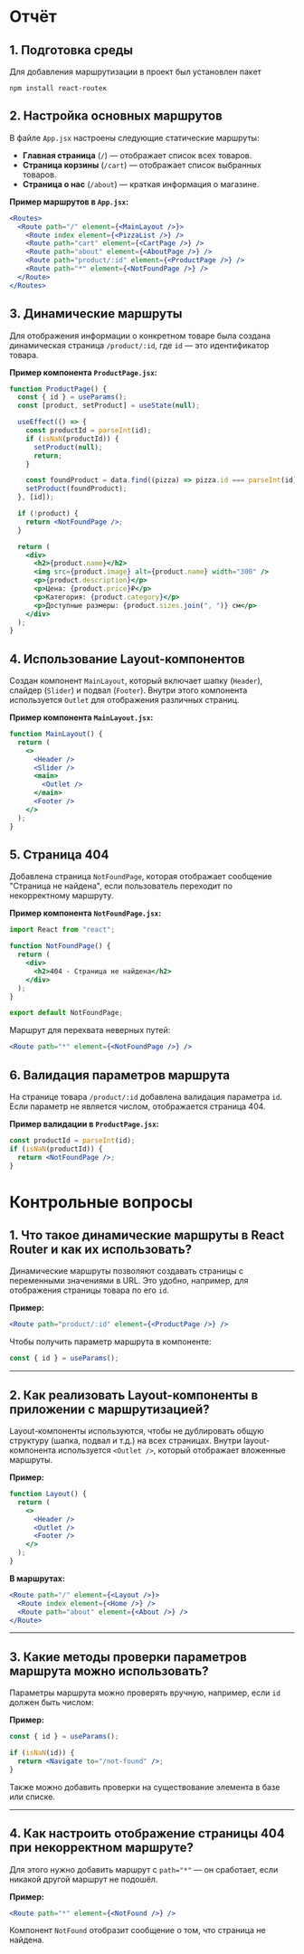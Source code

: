 # Отчёт

## 1. Подготовка среды

Для добавления маршрутизации в проект был установлен пакет
```
npm install react-routeк
```

## 2. Настройка основных маршрутов

В файле `App.jsx` настроены следующие статические маршруты:

- **Главная страница** (`/`) — отображает список всех товаров.
- **Страница корзины** (`/cart`) — отображает список выбранных товаров.
- **Страница о нас** (`/about`) — краткая информация о магазине.

**Пример маршрутов в `App.jsx`:**
```jsx
<Routes>
  <Route path="/" element={<MainLayout />}>
    <Route index element={<PizzaList />} />
    <Route path="cart" element={<CartPage />} />
    <Route path="about" element={<AboutPage />} />
    <Route path="product/:id" element={<ProductPage />} />
    <Route path="*" element={<NotFoundPage />} />
  </Route>
</Routes>
```

## 3. Динамические маршруты

Для отображения информации о конкретном товаре была создана динамическая страница `/product/:id`, где `id` — это идентификатор товара.

**Пример компонента `ProductPage.jsx`:**
```jsx
function ProductPage() {
  const { id } = useParams();
  const [product, setProduct] = useState(null);

  useEffect(() => {
    const productId = parseInt(id);
    if (isNaN(productId)) {
      setProduct(null);
      return;
    }

    const foundProduct = data.find((pizza) => pizza.id === parseInt(id));
    setProduct(foundProduct);
  }, [id]);

  if (!product) {
    return <NotFoundPage />;
  }

  return (
    <div>
      <h2>{product.name}</h2>
      <img src={product.image} alt={product.name} width="300" />
      <p>{product.description}</p>
      <p>Цена: {product.price}₽</p>
      <p>Категория: {product.category}</p>
      <p>Доступные размеры: {product.sizes.join(", ")} см</p>
    </div>
  );
}
```

## 4. Использование Layout-компонентов

Создан компонент `MainLayout`, который включает шапку (`Header`), слайдер (`Slider`) и подвал (`Footer`). Внутри этого компонента используется `Outlet` для отображения различных страниц.

**Пример компонента `MainLayout.jsx`:**
```jsx
function MainLayout() {
  return (
    <>
      <Header />
      <Slider />
      <main>
        <Outlet />
      </main>
      <Footer />
    </>
  );
}
```

## 5. Страница 404

Добавлена страница `NotFoundPage`, которая отображает сообщение "Страница не найдена", если пользователь переходит по некорректному маршруту.

**Пример компонента `NotFoundPage.jsx`:**
```jsx
import React from "react";

function NotFoundPage() {
  return (
    <div>
      <h2>404 - Страница не найдена</h2>
    </div>
  );
}

export default NotFoundPage;

```

Маршрут для перехвата неверных путей:
```jsx
<Route path="*" element={<NotFoundPage />} />
```

## 6. Валидация параметров маршрута

На странице товара `/product/:id` добавлена валидация параметра `id`. Если параметр не является числом, отображается страница 404.

**Пример валидации в `ProductPage.jsx`:**
```jsx
const productId = parseInt(id);
if (isNaN(productId)) {
  return <NotFoundPage />;
}
```




# Контрольные вопросы

## 1. Что такое динамические маршруты в React Router и как их использовать?

Динамические маршруты позволяют создавать страницы с переменными значениями в URL. Это удобно, например, для отображения страницы товара по его `id`.

**Пример:**
```jsx
<Route path="product/:id" element={<ProductPage />} />
```

Чтобы получить параметр маршрута в компоненте:
```jsx
const { id } = useParams();
```

---

## 2. Как реализовать Layout-компоненты в приложении с маршрутизацией?

Layout-компоненты используются, чтобы не дублировать общую структуру (шапка, подвал и т.д.) на всех страницах. Внутри layout-компонента используется `<Outlet />`, который отображает вложенные маршруты.

**Пример:**
```jsx
function Layout() {
  return (
    <>
      <Header />
      <Outlet />
      <Footer />
    </>
  );
}
```

**В маршрутах:**
```jsx
<Route path="/" element={<Layout />}>
  <Route index element={<Home />} />
  <Route path="about" element={<About />} />
</Route>
```

---

## 3. Какие методы проверки параметров маршрута можно использовать?

Параметры маршрута можно проверять вручную, например, если `id` должен быть числом:

**Пример:**
```jsx
const { id } = useParams();

if (isNaN(id)) {
  return <Navigate to="/not-found" />;
}
```

Также можно добавить проверки на существование элемента в базе или списке.

---

## 4. Как настроить отображение страницы 404 при некорректном маршруте?

Для этого нужно добавить маршрут с `path="*"` — он сработает, если никакой другой маршрут не подошёл.

**Пример:**
```jsx
<Route path="*" element={<NotFound />} />
```
Компонент `NotFound` отобразит сообщение о том, что страница не найдена.
